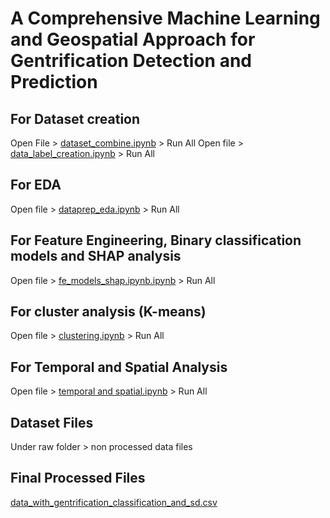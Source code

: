# A Comprehensive Machine Learning and Geospatial Approach for Gentrification Detection and Prediction

## For Dataset creation
Open File > [dataset_combine.ipynb](dataset_combine.ipynb) > Run All
Open file > [data_label_creation.ipynb](data_label_creation.ipynb) > Run All

## For EDA
Open file > [dataprep_eda.ipynb](dataprep_eda.ipynb) > Run All

## For Feature Engineering, Binary classification models and SHAP analysis
Open file > [fe_models_shap.ipynb.ipynb](fe_models_shap.ipynb) > Run All

## For cluster analysis (K-means)
Open file > [clustering.ipynb](clustering.ipynb) > Run All

## For Temporal and Spatial Analysis
Open file > [temporal and spatial.ipynb](<temporal and spatial.ipynb>) > Run All

## Dataset Files
Under raw folder > non processed data files

## Final Processed Files
[data_with_gentrification_classification_and_sd.csv](data_with_gentrification_classification_and_sd.csv)

